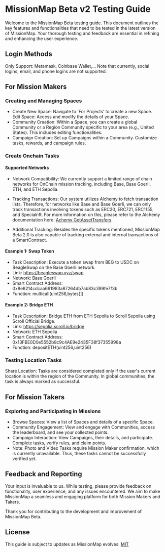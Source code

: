 # MissionMap Beta v2 Testing Guide

Welcome to the MissionMap Beta testing guide. This document outlines the key features and functionalities that need to be tested in the latest version of MissionMap. Your thorough testing and feedback are essential in refining and enhancing the user experience.

## Login Methods

Only Support: Metamask, Coinbase Wallet,... Note that currently, social logins, email, and phone logins are not supported.

## For Mission Makers

### Creating and Managing Spaces

- Create New Space: Navigate to 'For Projects' to create a new Space.
Edit Space: Access and modify the details of your Space.
- Community Creation: Within a Space, you can create a global Community or a Region Community specific to your area (e.g., United States). This includes editing functionalities.
- Campaign Creation: Set up Campaigns within a Community. Customize tasks, rewards, and campaign rules.

### Create Onchain Tasks

#### Supported Networks
- Network Compatibility: We currently support a limited range of chain networks for OnChain mission tracking, including Base, Base Goerli, ETH, and ETH Sepolia.
- Tracking Transactions: Our system utilizes Alchemy to fetch transaction lists. Therefore, for networks like Base and Base Goerli, we can only track transactions involving tokens such as ERC20, ERC721, ERC1155, and Specialnft. For more information on this, please refer to the Alchemy documentation here: [Achemy GetAssetTransfers](https://docs.alchemy.com/reference/alchemy-getassettransfers).

- Additional Tracking: Besides the specific tokens mentioned, MissionMap Beta 2.0 is also capable of tracking external and internal transactions of a SmartContract.

#### Example 1: Swap Token

  - Task Description: Execute a token swap from BEG to USDC on BeagleSwap on the Base Goerli network.
  - Link: https://beagleswap.xyz/swap
  - Network: Base Goerli
  - Smart Contract Address: 0x8e8214cdcaa691983a87264db7ab83c399fe7f3b
  - Function: multicall(uint256,bytes[])

#### Example 2: Bridge ETH
  - Task Description: Bridge ETH from ETH Sepolia to Scroll Sepolia using Scroll Official Bridge.
  - Link: https://sepolia.scroll.io/bridge
  - Network: ETH Sepolia
  - Smart Contract Address: 0x13FBE0D0e5552b8c9c4AE9e2435F38f37355998a
  - Function: depositETH(uint256,uint256)

### Testing Location Tasks
Share Location: Tasks are considered completed only if the user's current location is within the region of the Community. In global communities, the task is always marked as successful.

## For Mission Takers
### Exploring and Participating in Missions
- Browse Spaces: View a list of Spaces and details of a specific Space.
- Community Engagement: View and engage with Communities, access the leaderboard, and see your collected points.
- Campaign Interaction: View Campaigns, their details, and participate.
Complete tasks, verify rules, and claim points.
- Note: Photo and Video Tasks require Mission Maker confirmation, which is currently unavailable. Thus, these tasks cannot be successfully verified yet.

## Feedback and Reporting
Your input is invaluable to us. While testing, please provide feedback on functionality, user experience, and any issues encountered. We aim to make MissionMap a seamless and engaging platform for both Mission Makers and Takers.

Thank you for contributing to the development and improvement of MissionMap Beta.

## License
This guide is subject to updates as MissionMap evolves.
[MIT](https://choosealicense.com/licenses/mit/)
